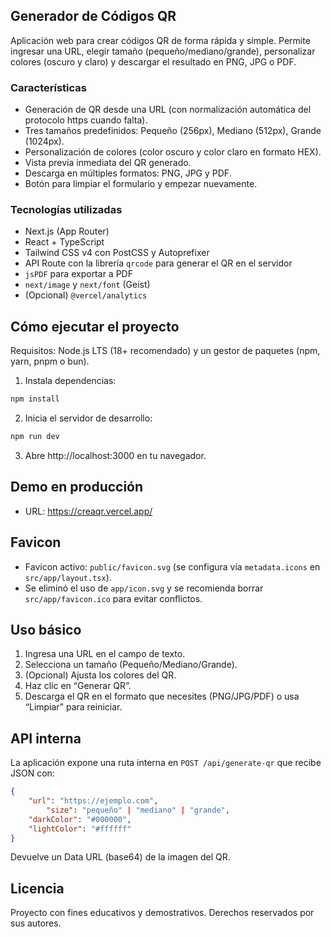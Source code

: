 ## Generador de Códigos QR

Aplicación web para crear códigos QR de forma rápida y simple. Permite ingresar una URL, elegir tamaño (pequeño/mediano/grande), personalizar colores (oscuro y claro) y descargar el resultado en PNG, JPG o PDF.

### Características
- Generación de QR desde una URL (con normalización automática del protocolo https cuando falta).
- Tres tamaños predefinidos: Pequeño (256px), Mediano (512px), Grande (1024px).
- Personalización de colores (color oscuro y color claro en formato HEX).
- Vista previa inmediata del QR generado.
- Descarga en múltiples formatos: PNG, JPG y PDF.
- Botón para limpiar el formulario y empezar nuevamente.

### Tecnologías utilizadas
- Next.js (App Router)
- React + TypeScript
- Tailwind CSS v4 con PostCSS y Autoprefixer
- API Route con la librería `qrcode` para generar el QR en el servidor
- `jsPDF` para exportar a PDF
- `next/image` y `next/font` (Geist)
- (Opcional) `@vercel/analytics`

## Cómo ejecutar el proyecto

Requisitos: Node.js LTS (18+ recomendado) y un gestor de paquetes (npm, yarn, pnpm o bun).

1. Instala dependencias:

```powershell
npm install
```

2. Inicia el servidor de desarrollo:

```powershell
npm run dev
```

3. Abre http://localhost:3000 en tu navegador.

## Demo en producción
- URL: https://creaqr.vercel.app/

## Favicon
- Favicon activo: `public/favicon.svg` (se configura vía `metadata.icons` en `src/app/layout.tsx`).
- Se eliminó el uso de `app/icon.svg` y se recomienda borrar `src/app/favicon.ico` para evitar conflictos.

## Uso básico
1. Ingresa una URL en el campo de texto.
2. Selecciona un tamaño (Pequeño/Mediano/Grande).
3. (Opcional) Ajusta los colores del QR.
4. Haz clic en “Generar QR”.
5. Descarga el QR en el formato que necesites (PNG/JPG/PDF) o usa “Limpiar” para reiniciar.

## API interna
La aplicación expone una ruta interna en `POST /api/generate-qr` que recibe JSON con:

```json
{
	"url": "https://ejemplo.com",
		"size": "pequeño" | "mediano" | "grande",
	"darkColor": "#000000",
	"lightColor": "#ffffff"
}
```

Devuelve un Data URL (base64) de la imagen del QR.

## Licencia
Proyecto con fines educativos y demostrativos. Derechos reservados por sus autores.
